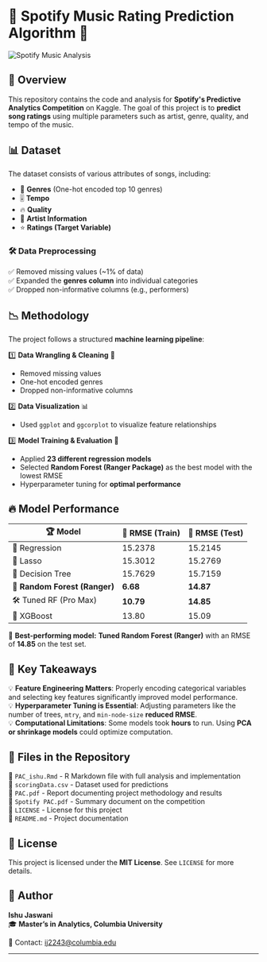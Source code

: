 # 🎵 Spotify Music Rating Prediction Algorithm 🎵

![Spotify Music Analysis](https://media.giphy.com/media/v1.Y2lkPTc5MGI3NjExaTQ2bDVrYmkydzNnYnZwZzBhdXZnczVrNGZzaGhzZTlpbWdrdnhmMCZlcD12MV9naWZzX3NlYXJjaCZjdD1n/EFGXDUBXcUd131C0CR/giphy.gif)

## 🚀 Overview
This repository contains the code and analysis for **Spotify's Predictive Analytics Competition** on Kaggle. The goal of this project is to **predict song ratings** using multiple parameters such as artist, genre, quality, and tempo of the music.

## 📊 Dataset
The dataset consists of various attributes of songs, including:
- 🎼 **Genres** (One-hot encoded top 10 genres)
- 🎚️ **Tempo**
- 🔥 **Quality**
- 🎤 **Artist Information**
- ⭐ **Ratings (Target Variable)**

### 🛠️ Data Preprocessing
✅ Removed missing values (~1% of data)  
✅ Expanded the **genres column** into individual categories  
✅ Dropped non-informative columns (e.g., performers)  

## 📉 Methodology
The project follows a structured **machine learning pipeline**:

1️⃣ **Data Wrangling & Cleaning** 🧼  
   - Removed missing values  
   - One-hot encoded genres  
   - Dropped non-informative columns  

2️⃣ **Data Visualization** 📊  
   - Used `ggplot` and `ggcorplot` to visualize feature relationships  

3️⃣ **Model Training & Evaluation** 🤖  
   - Applied **23 different regression models**  
   - Selected **Random Forest (Ranger Package)** as the best model with the lowest RMSE  
   - Hyperparameter tuning for **optimal performance**  

## 🔥 Model Performance

| 🏆 Model                   | 🎯 RMSE (Train) | 🎯 RMSE (Test) |
|----------------------------|---------------|---------------|
| 📏 Regression             | 15.2378       | 15.2145       |
| 🏹 Lasso                  | 15.3012       | 15.2769       |
| 🌳 Decision Tree         | 15.7629       | 15.7159       |
| 🌲 **Random Forest (Ranger)** | **6.68**  | **14.87**  |
| 🛠️ Tuned RF (Pro Max)   | **10.79**  | **14.85**  |
| 🚀 XGBoost               | 13.80         | 15.09         |

🏅 **Best-performing model:** **Tuned Random Forest (Ranger)** with an RMSE of **14.85** on the test set.

## 🔑 Key Takeaways
💡 **Feature Engineering Matters**: Properly encoding categorical variables and selecting key features significantly improved model performance.  
💡 **Hyperparameter Tuning is Essential**: Adjusting parameters like the number of trees, `mtry`, and `min-node-size` **reduced RMSE**.  
💡 **Computational Limitations**: Some models took **hours** to run. Using **PCA or shrinkage models** could optimize computation.  

## 📁 Files in the Repository
📜 `PAC_ishu.Rmd` - R Markdown file with full analysis and implementation  
📂 `scoringData.csv` - Dataset used for predictions  
📑 `PAC.pdf` - Report documenting project methodology and results  
📄 `Spotify PAC.pdf` - Summary document on the competition  
📜 `LICENSE` - License for this project  
📘 `README.md` - Project documentation  

## 📜 License
This project is licensed under the **MIT License**. See `LICENSE` for more details.

## 👤 Author
**Ishu Jaswani**  
🎓 **Master’s in Analytics, Columbia University**  

📧 Contact: [ij2243@columbia.edu](mailto:ij2243@columbia.edu)  

---
